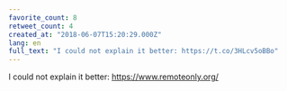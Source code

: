 ```yaml
---
favorite_count: 8
retweet_count: 4
created_at: "2018-06-07T15:20:29.000Z"
lang: en
full_text: "I could not explain it better: https://t.co/3HLcv5oBBo"
---
```


I could not explain it better: <https://www.remoteonly.org/>
